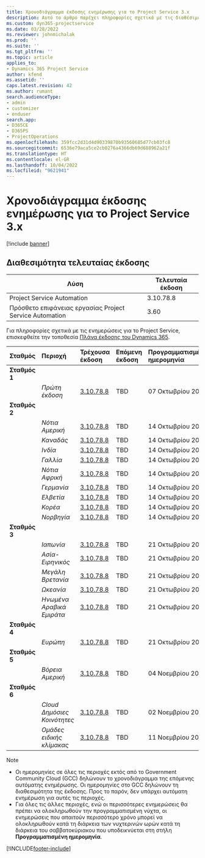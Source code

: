 ```yaml
---
title: Χρονοδιάγραμμα έκδοσης ενημέρωσης για το Project Service 3.x
description: Αυτό το άρθρο παρέχει πληροφορίες σχετικά με τις διαθέσιμες και επερχόμενες εκδόσεις του Dynamics 365 Project Service Automation.
ms.custom: dyn365-projectservice
ms.date: 03/28/2022
ms.reviewer: johnmichalak
ms.prod: ''
ms.suite: ''
ms.tgt_pltfrm: ''
ms.topic: article
applies_to:
- Dynamics 365 Project Service
author: kfend
ms.assetid: ''
caps.latest.revision: 42
ms.author: rumant
search.audienceType:
- admin
- customizer
- enduser
search.app:
- D365CE
- D365PS
- ProjectOperations
ms.openlocfilehash: 359fcc2d31d4d90339870b93560685d77cb03fc8
ms.sourcegitcommit: 6536e79aca5ce2cb0276a4366db69d688962a21f
ms.translationtype: HT
ms.contentlocale: el-GR
ms.lasthandoff: 10/04/2022
ms.locfileid: "9621941"
---
```

# <a name="update-release-schedule-for-project-service-3x"></a>Χρονοδιάγραμμα έκδοσης ενημέρωσης για το Project Service 3.x

[!include [banner](../includes/psa-now-project-operations.md)]

## <a name="latest-version-availability"></a>Διαθεσιμότητα τελευταίας έκδοσης

| Λύση  | Τελευταία έκδοση |
|-------|----|
| Project Service Automation    | 3.10.78.8 |
| Πρόσθετο επιφάνειας εργασίας Project Service Automation                | 3.60          |

Για πληροφορίες σχετικά με τις ενημερώσεις για το Project Service, επισκεφθείτε την τοποθεσία [Πλάνα έκδοσης του Dynamics 365](/dynamics365/release-plans/). 

| Σταθμός  | Περιοχή | Τρέχουσα έκδοση | Επόμενη έκδοση |  Προγραμματισμένη ημερομηνία
| :---   | :---   | :---   | :---   |:---   |         
|<strong>Σταθμός 1</strong> | |  |  | |
| | <i>Πρώτη έκδοση</i> | [3.10.78.8](whats-new-ur-47.md)| TBD | 07 Οκτωβρίου 2022
|<strong>Σταθμός 2</strong> | |  |  | |
| | <i>Νότια Αμερική</i> | [3.10.78.8](whats-new-ur-47.md) | TBD | 14 Οκτωβρίου 2022
| | <i>Καναδάς</i> | [3.10.78.8](whats-new-ur-47.md) | TBD | 14 Οκτωβρίου 2022
| | <i>Ινδία</i> | [3.10.78.8](whats-new-ur-47.md) | TBD | 14 Οκτωβρίου 2022
| | <i>Γαλλία</i> | [3.10.78.8](whats-new-ur-47.md) | TBD | 14 Οκτωβρίου 2022
| | <i>Νότια Αφρική</i> | [3.10.78.8](whats-new-ur-47.md) | TBD | 14 Οκτωβρίου 2022
| | <i>Γερμανία</i> | [3.10.78.8](whats-new-ur-47.md) | TBD | 14 Οκτωβρίου 2022
| | <i>Ελβετία</i> | [3.10.78.8](whats-new-ur-47.md) | TBD | 14 Οκτωβρίου 2022
| | <i>Κορέα</i> | [3.10.78.8](whats-new-ur-47.md) | TBD | 14 Οκτωβρίου 2022
| | <i>Νορβηγία</i> | [3.10.78.8](whats-new-ur-47.md) | TBD | 14 Οκτωβρίου 2022
|<strong>Σταθμός 3</strong> | |  |  | |
| | <i>Ιαπωνία</i> | [3.10.78.8](whats-new-ur-47.md) | TBD | 21 Οκτωβρίου 2022
| | <i>Ασία-Ειρηνικός</i> | [3.10.78.8](whats-new-ur-47.md) | TBD | 21 Οκτωβρίου 2022
| | <i>Μεγάλη Βρετανία</i> | [3.10.78.8](whats-new-ur-47.md) | TBD | 21 Οκτωβρίου 2022
| | <i>Ωκεανία</i> | [3.10.78.8](whats-new-ur-47.md) | TBD | 21 Οκτωβρίου 2022
| | <i>Ηνωμένα Αραβικά Εμιράτα</i> | [3.10.78.8](whats-new-ur-47.md) | TBD | 21 Οκτωβρίου 2022
|<strong>Σταθμός 4</strong> | |  |  | |
| | <i>Ευρώπη</i> | [3.10.78.8](whats-new-ur-47.md) | TBD | 21 Οκτωβρίου 2022
|<strong>Σταθμός 5</strong> | |  |  | |
| | <i>Βόρεια Αμερική</i> | [3.10.78.8](whats-new-ur-47.md) | TBD | 04 Νοεμβρίου 2022
|<strong>Σταθμός 6</strong> | |  |  | |
| | <i>Cloud Δημόσιες Κοινότητες</i> | [3.10.78.8](whats-new-ur-47.md) | TBD | 02 Νοεμβρίου 2022
| | <i>Ομάδες ειδικής κλίμακας</i> | [3.10.78.8](whats-new-ur-47.md) | TBD | 11 Νοεμβρίου 2022




>[!Note]
> - Οι ημερομηνίες σε όλες τις περιοχές εκτός από το Government Community Cloud (GCC) δηλώνουν το χρονοδιάγραμμα της επόμενης αυτόματης ενημέρωσης. Οι ημερομηνίες στο GCC δηλώνουν τη διαθεσιμότητα της έκδοσης. Προς το παρόν, δεν υπάρχει αυτόματη ενημέρωση για αυτές τις περιοχές.
> - Για όλες τις άλλες περιοχές, ενώ οι περισσότερες ενημερώσεις θα πρέπει να ολοκληρωθούν την προγραμματισμένη νύχτα, οι ενημερώσεις που απαιτούν περισσότερο χρόνο μπορεί να ολοκληρωθούν κατά τη διάρκεια των νυχτερινών ωρών κατά τη διάρκεια του σαββατοκύριακου που υποδεικνύεται στη στήλη **Προγραμματισμένη ημερομηνία**.


[!INCLUDE[footer-include](../includes/footer-banner.md)]
